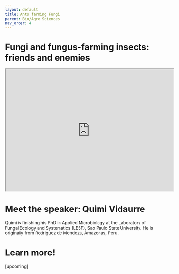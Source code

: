 ```yaml
---
layout: default
title: Ants farming Fungi
parent: Bio/Agro Sciences
nav_order: 4
---
```


# Fungi and fungus-farming insects: friends and enemies

<iframe width="550" height="400"
    src="https://youtube.com/embed/0lOztN-X0HU">
</iframe>

# Meet the speaker: Quimi Vidaurre

Quimi is finishing his PhD in Applied Microbiology at the Laboratory of Fungal Ecology and Systematics (LESF), Sao Paulo State University. He is originally from Rodriguez de Mendoza, Amazonas, Peru.

# Learn more!

[upcoming]